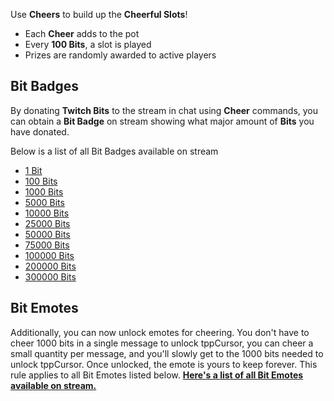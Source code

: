 Use **Cheers** to build up the **Cheerful Slots**!

- Each **Cheer** adds to the pot
- Every **100 Bits**, a slot is played
- Prizes are randomly awarded to active players

## Bit Badges

By donating **Twitch Bits** to the stream in chat using **Cheer** commands, you can obtain a **Bit Badge** on stream showing what major amount of **Bits** you have donated.

Below is a list of all Bit Badges available on stream

- [1 Bit](https://static-cdn.jtvnw.net/badges/v1/33a7437d-49c4-4ff3-af1f-4955dbc4f3db/3)
- [100 Bits](https://static-cdn.jtvnw.net/badges/v1/8e191e46-2518-4a96-b11e-6b8752c005c0/3)
- [1000 Bits](https://static-cdn.jtvnw.net/badges/v1/6c53c0a4-445e-4203-a552-9e09bfe679bb/3)
- [5000 Bits](https://static-cdn.jtvnw.net/badges/v1/cb9e3d61-284e-4f67-bce9-db47805ca5d9/3)
- [10000 Bits](https://static-cdn.jtvnw.net/badges/v1/76f500ca-0289-4adf-af20-39d165594c06/3)
- [25000 Bits](https://static-cdn.jtvnw.net/badges/v1/f274192c-de5e-4b3d-b8cf-54d4768cd912/3)
- [50000 Bits](https://static-cdn.jtvnw.net/badges/v1/074e436b-a70b-4062-ab5b-14d5f2a3af4b/3)
- [75000 Bits](https://static-cdn.jtvnw.net/badges/v1/117757ed-fe2e-4cac-abe3-b79ae49d448b/3)
- [100000 Bits](https://static-cdn.jtvnw.net/badges/v1/f6fc2136-8d37-409f-83b6-60bc30874180/3)
- [200000 Bits](https://static-cdn.jtvnw.net/badges/v1/7a399557-55fe-448b-bf8a-3d371cb59f74/3)
- [300000 Bits](https://static-cdn.jtvnw.net/badges/v1/141a9d84-9b6e-462a-b04e-1d051701a918/3)

## Bit Emotes

Additionally, you can now unlock emotes for cheering. You don't have to cheer 1000 bits in a single message to unlock tppCursor, you can cheer a small quantity per message, and you'll slowly get to the 1000 bits needed to unlock tppCursor. Once unlocked, the emote is yours to keep forever. This rule applies to all Bit Emotes listed below. [**Here's a list of all Bit Emotes available on stream.**](https://cdn.discordapp.com/attachments/153371061772091394/741822876122087514/bitemotes.png)